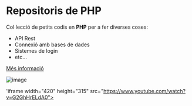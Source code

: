 # Repositoris de PHP
Col·lecció de petits codis en **PHP** per a fer diverses coses:
- API Rest
- Connexió amb bases de dades
- Sistemes de login
- etc...

[Més informació](https://php.net)

![image](https://cdn.pixabay.com/photo/2022/10/21/08/39/cat-7536508_960_720.jpg)

'iframe width="420" height="315"
src="https://www.youtube.com/watch?v=G2GhHrELdA0">
</iframe>